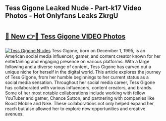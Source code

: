 ## Tess Gigone Le𝚊ked N𝚞de - Part-k17 Video Photos - Hot Onlyf𝚊ns Le𝚊ks ZkrgU

# <h2><a href="http://ac41246.deff.icu/?id=Tess+Gigone">🔗 New 👉🔴 Tess Gigone VIDEO Photos</a></h2>

[![Tess Gigone N𝚞des](https://i.imgur.com/rIISA9y.gif)](http://ac41246.deff.icu/?id=Tess+Gigone)
Tess Gigone, born on December 1, 1995, is an American social media influencer, gamer, and content creator known for her entertaining and engaging presence on various platforms. With a large following and a diverse range of content, Tess Gigone has carved out a unique niche for herself in the digital world. This article explores the journey of Tess Gigone, from her humble beginnings to her current status as a social media sensation. Throughout her social media career, Tess Gigone has collaborated with various influencers, content creators, and brands. Some of her most notable collaborations include working with fellow YouTuber and gamer, Chance Sutton, and partnering with companies like Boost Mobile and Nike. These collaborations not only helped expand her reach but also allowed her to explore new opportunities and creative avenues.
